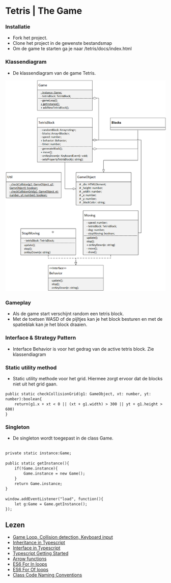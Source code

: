 # Tetris | The Game

### Installatie

- Fork het project.
- Clone het project in de gewenste bestandsmap
- Om de game te starten ga je naar <root>/tetris/docs/index.html

### Klassendiagram

- De klassendiagram van de game Tetris.

![UML](klassendiagram_tetris.png?raw=true "UML")

### Gameplay

- Als de game start verschijnt random een tetris block.
- Met de toetsen WASD of de pijltjes kan je het block besturen en met de spatieblak kan je het block draaien.

### Interface & Strategy Pattern

- Interface Behavior is voor het gedrag van de active tetris block. Zie klassendiagram

### Static utility method

- Static utility methode voor het grid. Hiermee zorgt ervoor dat de blocks niet uit het grid gaan.

```
public static checkCollisionGrid(g1: GameObject, xt: number, yt: number):boolean{
    return(g1.x + xt < 0 || (xt + g1.width) > 300 || yt + g1.height > 600)
}
```

### Singleton

- De singleton wordt toegepast in de class Game.

```

private static instance:Game;

public static getInstance(){
    if(!Game.instance){
        Game.instance = new Game();
    }
    return Game.instance;
}

window.addEventListener("load", function(){
    let g:Game = Game.getInstance();
});

```



## Lezen
- [Game Loop, Collision detection, Keyboard input](https://github.com/HR-CMGT/PRG04-Week3-examples)
- [Inheritance in Typescript](https://www.typescriptlang.org/docs/handbook/classes.html)
- [Interface in Typescript](https://www.typescriptlang.org/docs/handbook/interfaces.html)
- [Typescript Getting Started](https://basarat.gitbooks.io/typescript/content/docs/getting-started.html)
- [Arrow functions](https://developer.mozilla.org/en/docs/Web/JavaScript/Reference/Functions/Arrow_functions)
- [ES6 For In loops](https://developer.mozilla.org/en-US/docs/Web/JavaScript/Reference/Statements/for...in)
- [ES6 For Of loops](https://developer.mozilla.org/en/docs/Web/JavaScript/Reference/Statements/for...of)
- [Class Code Naming Conventions](https://dev.to/mohitrajput987/coding-best-practices-part-1-naming-conventions--class-designing-principles)